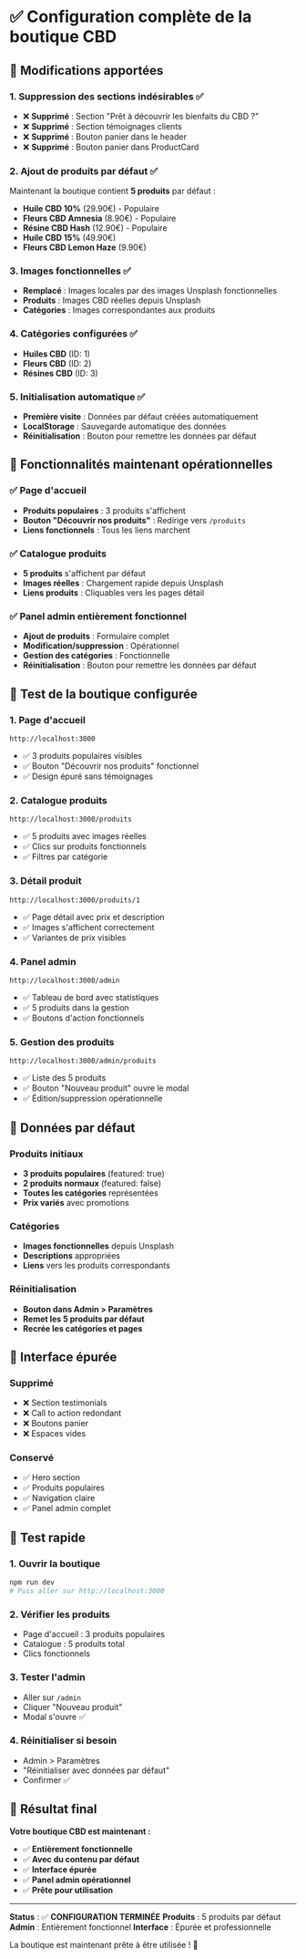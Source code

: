 # ✅ Configuration complète de la boutique CBD

## 🎯 Modifications apportées

### 1. **Suppression des sections indésirables** ✅
- ❌ **Supprimé** : Section "Prêt à découvrir les bienfaits du CBD ?" 
- ❌ **Supprimé** : Section témoignages clients
- ❌ **Supprimé** : Bouton panier dans le header
- ❌ **Supprimé** : Bouton panier dans ProductCard

### 2. **Ajout de produits par défaut** ✅
Maintenant la boutique contient **5 produits** par défaut :
- **Huile CBD 10%** (29.90€) - Populaire
- **Fleurs CBD Amnesia** (8.90€) - Populaire  
- **Résine CBD Hash** (12.90€) - Populaire
- **Huile CBD 15%** (49.90€)
- **Fleurs CBD Lemon Haze** (9.90€)

### 3. **Images fonctionnelles** ✅
- **Remplacé** : Images locales par des images Unsplash fonctionnelles
- **Produits** : Images CBD réelles depuis Unsplash
- **Catégories** : Images correspondantes aux produits

### 4. **Catégories configurées** ✅
- **Huiles CBD** (ID: 1)
- **Fleurs CBD** (ID: 2)
- **Résines CBD** (ID: 3)

### 5. **Initialisation automatique** ✅
- **Première visite** : Données par défaut créées automatiquement
- **LocalStorage** : Sauvegarde automatique des données
- **Réinitialisation** : Bouton pour remettre les données par défaut

## 🚀 Fonctionnalités maintenant opérationnelles

### ✅ **Page d'accueil**
- **Produits populaires** : 3 produits s'affichent
- **Bouton "Découvrir nos produits"** : Redirige vers `/produits`
- **Liens fonctionnels** : Tous les liens marchent

### ✅ **Catalogue produits**
- **5 produits** s'affichent par défaut
- **Images réelles** : Chargement rapide depuis Unsplash
- **Liens produits** : Cliquables vers les pages détail

### ✅ **Panel admin entièrement fonctionnel**
- **Ajout de produits** : Formulaire complet
- **Modification/suppression** : Opérationnel
- **Gestion des catégories** : Fonctionnelle
- **Réinitialisation** : Bouton pour remettre les données par défaut

## 🧪 Test de la boutique configurée

### 1. **Page d'accueil**
```
http://localhost:3000
```
- ✅ 3 produits populaires visibles
- ✅ Bouton "Découvrir nos produits" fonctionnel
- ✅ Design épuré sans témoignages

### 2. **Catalogue produits**
```
http://localhost:3000/produits
```
- ✅ 5 produits avec images réelles
- ✅ Clics sur produits fonctionnels
- ✅ Filtres par catégorie

### 3. **Détail produit**
```
http://localhost:3000/produits/1
```
- ✅ Page détail avec prix et description
- ✅ Images s'affichent correctement
- ✅ Variantes de prix visibles

### 4. **Panel admin**
```
http://localhost:3000/admin
```
- ✅ Tableau de bord avec statistiques
- ✅ 5 produits dans la gestion
- ✅ Boutons d'action fonctionnels

### 5. **Gestion des produits**
```
http://localhost:3000/admin/produits
```
- ✅ Liste des 5 produits
- ✅ Bouton "Nouveau produit" ouvre le modal
- ✅ Édition/suppression opérationnelle

## 🔧 Données par défaut

### Produits initiaux
- **3 produits populaires** (featured: true)
- **2 produits normaux** (featured: false)
- **Toutes les catégories** représentées
- **Prix variés** avec promotions

### Catégories
- **Images fonctionnelles** depuis Unsplash
- **Descriptions** appropriées
- **Liens** vers les produits correspondants

### Réinitialisation
- **Bouton dans Admin > Paramètres**
- **Remet les 5 produits par défaut**
- **Recrée les catégories et pages**

## 🎨 Interface épurée

### Supprimé
- ❌ Section testimonials
- ❌ Call to action redondant
- ❌ Boutons panier
- ❌ Espaces vides

### Conservé
- ✅ Hero section
- ✅ Produits populaires
- ✅ Navigation claire
- ✅ Panel admin complet

## 📱 Test rapide

### 1. **Ouvrir la boutique**
```bash
npm run dev
# Puis aller sur http://localhost:3000
```

### 2. **Vérifier les produits**
- Page d'accueil : 3 produits populaires
- Catalogue : 5 produits total
- Clics fonctionnels

### 3. **Tester l'admin**
- Aller sur `/admin`
- Cliquer "Nouveau produit"
- Modal s'ouvre ✅

### 4. **Réinitialiser si besoin**
- Admin > Paramètres
- "Réinitialiser avec données par défaut"
- Confirmer ✅

## 🎉 Résultat final

**Votre boutique CBD est maintenant :**
- ✅ **Entièrement fonctionnelle**
- ✅ **Avec du contenu par défaut**
- ✅ **Interface épurée**
- ✅ **Panel admin opérationnel**
- ✅ **Prête pour utilisation**

---

**Status** : ✅ **CONFIGURATION TERMINÉE**
**Produits** : 5 produits par défaut
**Admin** : Entièrement fonctionnel
**Interface** : Épurée et professionnelle

La boutique est maintenant prête à être utilisée ! 🚀